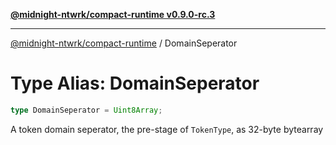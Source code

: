 [**@midnight-ntwrk/compact-runtime v0.9.0-rc.3**](../README.md)

***

[@midnight-ntwrk/compact-runtime](../globals.md) / DomainSeperator

# Type Alias: DomainSeperator

```ts
type DomainSeperator = Uint8Array;
```

A token domain seperator, the pre-stage of `TokenType`, as 32-byte bytearray

